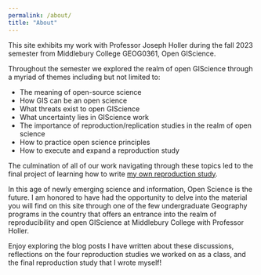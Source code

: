 ```yaml
---
permalink: /about/
title: "About"
---
```


This site exhibits my work with Professor Joseph Holler during the fall 2023 semester from Middlebury College GEOG0361, Open GIScience. 


Throughout the semester we explored the realm of open GIScience through a myriad of themes including but not limited to: 
- The meaning of open-source science
- How GIS can be an open science
- What threats exist to open GIScience
- What uncertainty lies in GIScience work
- The importance of reproduction/replication studies in the realm of open science
- How to practice open science principles
- How to execute and expand a reproduction study

The culmination of all of our work navigating through these topics led to the final project of learning how to write [my own reproduction study](https://isaiahbennett2.github.io/reproduction/Green-space-reflection/).   

In this age of newly emerging science and information, Open Science is the future. I am honored to have had the opportunity to delve into the material you will find on this site through one of the few undergraduate Geography programs in the country that offers an entrance into the realm of reproducibility and open GIScience at Middlebury College with Professor Holler. 

Enjoy exploring the blog posts I have written about these discussions, reflections on the four reproduction studies we worked on as a class, and the final reproduction study that I wrote myself! 




